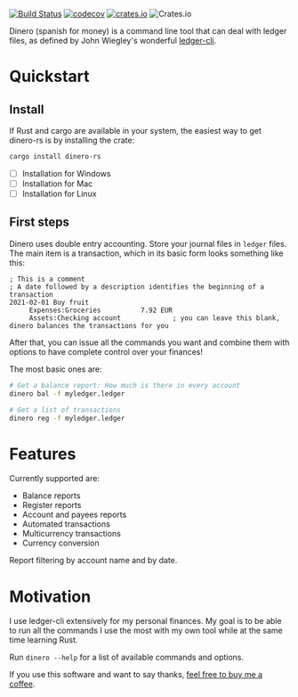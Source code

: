 [![Build Status](https://travis-ci.com/frosklis/dinero-rs.svg?branch=master)](https://travis-ci.com/frosklis/dinero-rs)
[![codecov](https://codecov.io/gh/frosklis/dinero-rs/branch/master/graph/badge.svg?token=QC4LG2ZMZJ)](https://codecov.io/gh/frosklis/dinero-rs)
[![crates.io](https://img.shields.io/crates/v/dinero-rs)](https://crates.io/crates/dinero-rs)
![Crates.io](https://img.shields.io/crates/l/dinero-rs)

Dinero (spanish for money) is a command line tool that can deal with ledger files, as defined by John Wiegley's wonderful [ledger-cli](https://www.ledger-cli.org/).

# Quickstart

## Install

If Rust and cargo are available in your system, the easiest way to get dinero-rs is by installing the crate:
```sh
cargo install dinero-rs
```
- [ ] Installation for Windows
- [ ] Installation for Mac
- [ ] Installation for Linux

## First steps

Dinero uses double entry accounting. Store your journal files in ```ledger``` files. The main item is a transaction, which in its basic form looks something like this:

```ledger
; This is a comment
; A date followed by a description identifies the beginning of a transaction
2021-02-01 Buy fruit
     Expenses:Groceries          7.92 EUR
     Assets:Checking account             ; you can leave this blank, dinero balances the transactions for you
```

After that, you can issue all the commands you want and combine them with options to have complete control over your finances!

The most basic ones are:
```sh
# Get a balance report: How much is there in every account 
dinero bal -f myledger.ledger

# Get a list of transactions
dinero reg -f myledger.ledger
```

# Features

Currently supported are:
- Balance reports
- Register reports
- Account and payees reports
- Automated transactions
- Multicurrency transactions
- Currency conversion

Report filtering by account name and by date.

# Motivation
I use ledger-cli extensively for my personal finances. My goal is to be able to run all the commands I use the most with my own tool while at the same time learning Rust.

Run ```dinero --help``` for a list of available commands and options.

If you use this software and want to say thanks, [feel free to buy me a coffee](https://www.buymeacoffee.com/7CLlJGE).